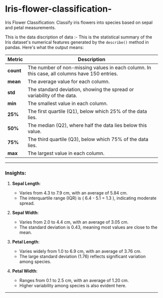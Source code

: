 # Iris-flower-classification-
 Iris Flower Classification: Classify iris flowers into species based  on sepal and petal measurements.







This is the data discription of data :-
This is the statistical summary of the Iris dataset's numerical features generated by the `describe()` method in pandas. Here's what the output means:

| **Metric**    | **Description**                                                                 |
|----------------|---------------------------------------------------------------------------------|
| **count**      | The number of non-missing values in each column. In this case, all columns have 150 entries. |
| **mean**       | The average value for each column.                                             |
| **std**        | The standard deviation, showing the spread or variability of the data.         |
| **min**        | The smallest value in each column.                                             |
| **25%**        | The first quartile (Q1), below which 25% of the data lies.                     |
| **50%**        | The median (Q2), where half the data lies below this value.                    |
| **75%**        | The third quartile (Q3), below which 75% of the data lies.                     |
| **max**        | The largest value in each column.                                              |

---

### Insights:
1. **Sepal Length**:
   - Varies from 4.3 to 7.9 cm, with an average of 5.84 cm.
   - The interquartile range (IQR) is \( 6.4 - 5.1 = 1.3 \), indicating moderate spread.

2. **Sepal Width**:
   - Varies from 2.0 to 4.4 cm, with an average of 3.05 cm.
   - The standard deviation is 0.43, meaning most values are close to the mean.

3. **Petal Length**:
   - Varies widely from 1.0 to 6.9 cm, with an average of 3.76 cm.
   - The large standard deviation (1.76) reflects significant variation among species.

4. **Petal Width**:
   - Ranges from 0.1 to 2.5 cm, with an average of 1.20 cm.
   - Higher variability among species is also evident here.

---

